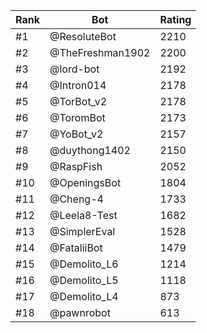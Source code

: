Rank|Bot|Rating
---|---|---
#1|@ResoluteBot|2210
#2|@TheFreshman1902|2200
#3|@lord-bot|2192
#4|@Intron014|2178
#5|@TorBot_v2|2178
#6|@ToromBot|2173
#7|@YoBot_v2|2157
#8|@duythong1402|2150
#9|@RaspFish|2052
#10|@OpeningsBot|1804
#11|@Cheng-4|1733
#12|@Leela8-Test|1682
#13|@SimplerEval|1528
#14|@FataliiBot|1479
#15|@Demolito_L6|1214
#16|@Demolito_L5|1118
#17|@Demolito_L4|873
#18|@pawnrobot|613

